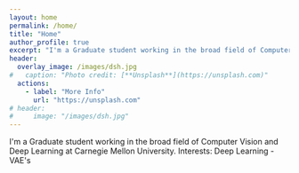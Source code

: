 ```yaml
---
layout: home
permalink: /home/
title: "Home"
author_profile: true
excerpt: "I'm a Graduate student working in the broad field of Computer Vision and Deep Learning at Carnegie Mellon University."
header:
  overlay_image: /images/dsh.jpg
#   caption: "Photo credit: [**Unsplash**](https://unsplash.com)"
  actions:
    - label: "More Info"
      url: "https://unsplash.com"
# header:
#     image: "/images/dsh.jpg"
---
```



I'm a Graduate student working in the broad field of Computer Vision and Deep Learning at Carnegie Mellon University.
Interests: Deep Learning - VAE's